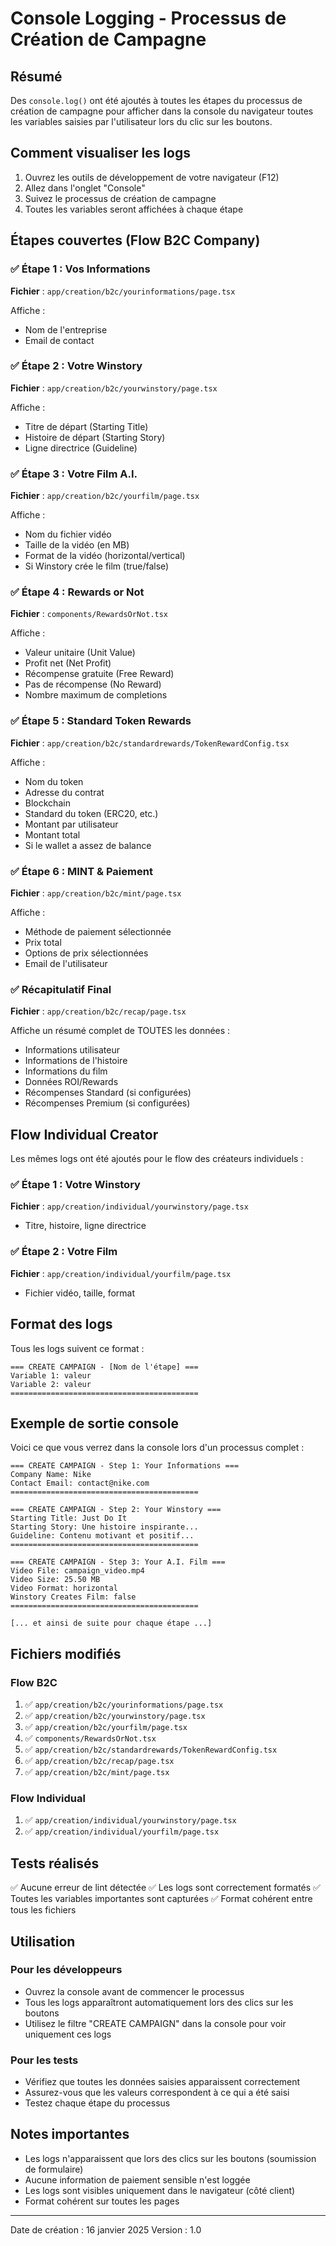 # Console Logging - Processus de Création de Campagne

## Résumé

Des `console.log()` ont été ajoutés à toutes les étapes du processus de création de campagne pour afficher dans la console du navigateur toutes les variables saisies par l'utilisateur lors du clic sur les boutons.

## Comment visualiser les logs

1. Ouvrez les outils de développement de votre navigateur (F12)
2. Allez dans l'onglet "Console"
3. Suivez le processus de création de campagne
4. Toutes les variables seront affichées à chaque étape

## Étapes couvertes (Flow B2C Company)

### ✅ Étape 1 : Vos Informations
**Fichier** : `app/creation/b2c/yourinformations/page.tsx`

Affiche :
- Nom de l'entreprise
- Email de contact

### ✅ Étape 2 : Votre Winstory
**Fichier** : `app/creation/b2c/yourwinstory/page.tsx`

Affiche :
- Titre de départ (Starting Title)
- Histoire de départ (Starting Story)
- Ligne directrice (Guideline)

### ✅ Étape 3 : Votre Film A.I.
**Fichier** : `app/creation/b2c/yourfilm/page.tsx`

Affiche :
- Nom du fichier vidéo
- Taille de la vidéo (en MB)
- Format de la vidéo (horizontal/vertical)
- Si Winstory crée le film (true/false)

### ✅ Étape 4 : Rewards or Not
**Fichier** : `components/RewardsOrNot.tsx`

Affiche :
- Valeur unitaire (Unit Value)
- Profit net (Net Profit)
- Récompense gratuite (Free Reward)
- Pas de récompense (No Reward)
- Nombre maximum de completions

### ✅ Étape 5 : Standard Token Rewards
**Fichier** : `app/creation/b2c/standardrewards/TokenRewardConfig.tsx`

Affiche :
- Nom du token
- Adresse du contrat
- Blockchain
- Standard du token (ERC20, etc.)
- Montant par utilisateur
- Montant total
- Si le wallet a assez de balance

### ✅ Étape 6 : MINT & Paiement
**Fichier** : `app/creation/b2c/mint/page.tsx`

Affiche :
- Méthode de paiement sélectionnée
- Prix total
- Options de prix sélectionnées
- Email de l'utilisateur

### ✅ Récapitulatif Final
**Fichier** : `app/creation/b2c/recap/page.tsx`

Affiche un résumé complet de TOUTES les données :
- Informations utilisateur
- Informations de l'histoire
- Informations du film
- Données ROI/Rewards
- Récompenses Standard (si configurées)
- Récompenses Premium (si configurées)

## Flow Individual Creator

Les mêmes logs ont été ajoutés pour le flow des créateurs individuels :

### ✅ Étape 1 : Votre Winstory
**Fichier** : `app/creation/individual/yourwinstory/page.tsx`
- Titre, histoire, ligne directrice

### ✅ Étape 2 : Votre Film
**Fichier** : `app/creation/individual/yourfilm/page.tsx`
- Fichier vidéo, taille, format

## Format des logs

Tous les logs suivent ce format :
```
=== CREATE CAMPAIGN - [Nom de l'étape] ===
Variable 1: valeur
Variable 2: valeur
==========================================
```

## Exemple de sortie console

Voici ce que vous verrez dans la console lors d'un processus complet :

```
=== CREATE CAMPAIGN - Step 1: Your Informations ===
Company Name: Nike
Contact Email: contact@nike.com
==========================================

=== CREATE CAMPAIGN - Step 2: Your Winstory ===
Starting Title: Just Do It
Starting Story: Une histoire inspirante...
Guideline: Contenu motivant et positif...
==========================================

=== CREATE CAMPAIGN - Step 3: Your A.I. Film ===
Video File: campaign_video.mp4
Video Size: 25.50 MB
Video Format: horizontal
Winstory Creates Film: false
==========================================

[... et ainsi de suite pour chaque étape ...]
```

## Fichiers modifiés

### Flow B2C
1. ✅ `app/creation/b2c/yourinformations/page.tsx`
2. ✅ `app/creation/b2c/yourwinstory/page.tsx`
3. ✅ `app/creation/b2c/yourfilm/page.tsx`
4. ✅ `components/RewardsOrNot.tsx`
5. ✅ `app/creation/b2c/standardrewards/TokenRewardConfig.tsx`
6. ✅ `app/creation/b2c/recap/page.tsx`
7. ✅ `app/creation/b2c/mint/page.tsx`

### Flow Individual
1. ✅ `app/creation/individual/yourwinstory/page.tsx`
2. ✅ `app/creation/individual/yourfilm/page.tsx`

## Tests réalisés

✅ Aucune erreur de lint détectée
✅ Les logs sont correctement formatés
✅ Toutes les variables importantes sont capturées
✅ Format cohérent entre tous les fichiers

## Utilisation

### Pour les développeurs
- Ouvrez la console avant de commencer le processus
- Tous les logs apparaîtront automatiquement lors des clics sur les boutons
- Utilisez le filtre "CREATE CAMPAIGN" dans la console pour voir uniquement ces logs

### Pour les tests
- Vérifiez que toutes les données saisies apparaissent correctement
- Assurez-vous que les valeurs correspondent à ce qui a été saisi
- Testez chaque étape du processus

## Notes importantes

- Les logs n'apparaissent que lors des clics sur les boutons (soumission de formulaire)
- Aucune information de paiement sensible n'est loggée
- Les logs sont visibles uniquement dans le navigateur (côté client)
- Format cohérent sur toutes les pages

---

Date de création : 16 janvier 2025
Version : 1.0

